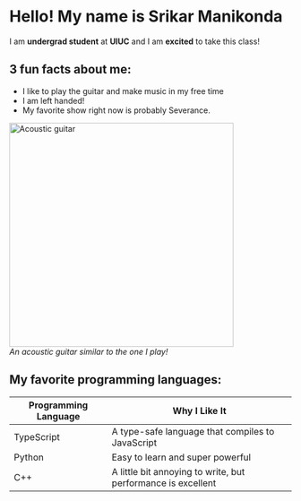 # Hello! My name is Srikar Manikonda 

I am **undergrad student** at **UIUC** and I am **excited** to take this class!

## 3 fun facts about me:
* I like to play the guitar and make music in my free time
* I am left handed!
* My favorite show right now is probably Severance. 

<img src="https://images.unsplash.com/photo-1510915361894-db8b60106cb1?q=80&w=1000&auto=format&fit=crop" alt="Acoustic guitar" width="400"/>
<br>
<em>An acoustic guitar similar to the one I play!</em>

## My favorite programming languages:

| Programming Language | Why I Like It |
| ------------------- | ------------- |
| TypeScript | A type-safe language that compiles to JavaScript |
| Python | Easy to learn and super powerful |
| C++ | A little bit annoying to write, but performance is excellent |

